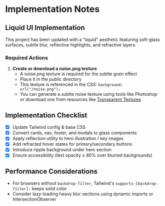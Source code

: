 # Implementation Notes

## Liquid UI Implementation

This project has been updated with a "liquid" aesthetic featuring soft-glass surfaces, subtle blur, reflective highlights, and refractive layers.

### Required Actions

1. **Create or download a noise.png texture**
   - A noise.png texture is required for the subtle grain effect
   - Place it in the public directory
   - This texture is referenced in the CSS: `background: url("/noise.png");`
   - You can generate a subtle noise texture using tools like Photoshop or download one from resources like [Transparent Textures](https://www.transparenttextures.com/)

## Implementation Checklist

- [x] Update Tailwind config & base CSS
- [x] Convert cards, nav, footer, and modals to glass components
- [x] Apply reflection utility to hero illustration / key images
- [x] Add refracted hover states for primary/secondary buttons
- [x] Introduce ripple background under hero section
- [x] Ensure accessibility (text opacity ≥ 80% over blurred backgrounds)

## Performance Considerations

- For browsers without `backdrop-filter`, Tailwind's `supports-[backdrop-filter]:` keeps solid color
- Consider lazy-loading heavy blur sections using dynamic imports or IntersectionObserver